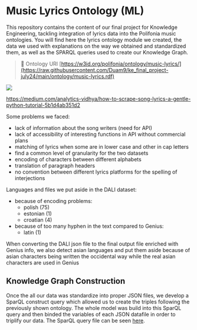 # Music Lyrics Ontology (ML)
This repository contains the content of our final project for Knowledge Engineering, tackling integration of lyrics data into the Polifonia music ontologies. You will find here the lyrics ontology module we created, the data we used with explanations on the way we obtained and standardized them, as well as the SPARQL queries used to create our Knowledge Graph.

> 🔗 Ontology URI [https://w3id.org/polifonia/ontology/music-lyrics/](https://raw.githubusercontent.com/Duam9/ke_final_project-july24/main/ontology/music-lyrics.rdf)

![](https://github.com/Duam9/ke_final_project-july24/blob/main/ontology/music-lyrics_grafoo.png)

https://medium.com/analytics-vidhya/how-to-scrape-song-lyrics-a-gentle-python-tutorial-5b1d4ab351d2

Some problems we faced:
- lack of information about the song writers (need for API)
- lack of accessibility of interesting functions in API without commercial plans
- matching of lyrics when some are in lower case and other in cap letters
- find a common level of granularity for the two datasets
- encoding of characters between different alphabets
- translation of paragraph headers 
- no convention between different lyrics platforms for the spelling of interjections

Languages and files we put aside in the DALI dataset:
- because of encoding problems:
    - polish (75)
    - estonian (1)
    - croatian (4)
- because of too many hyphen in the text compared to Genius:
    - latin (1)

When converting the DALI json file to the final output file enriched with Genius info, we also detect asian languages and put them aside
because of asian characters being written the occidental way while the real asian characters are used in Genius

## Knowledge Graph Construction
Once the all our data was standardize into proper JSON files, we develop a SparQL construct query which allowed us to create the triples following the previously shown ontology. The whole model was build into this SparQL query and then binded the variables of each JSON datafile in order to triplify our data. The SparQL query file can be seen [here](https://github.com/Duam9/ke_final_project-july24/blob/main/sparql/populateOntology.sparql).